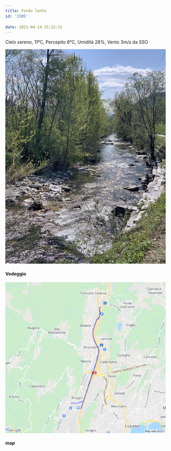 ```yaml
---
title: Fondo lento
id: '1505'

date: 2021-04-14 15:22:31
---
```


Cielo sereno, 11°C, Percepito 6°C, Umidità 28%, Vento 3m/s da SSO

![image](/images/2021/08/IMG_3776.jpg)

#### Vedeggio

![image](/images/2021/08/20210414-activity-map.png)

#### map
